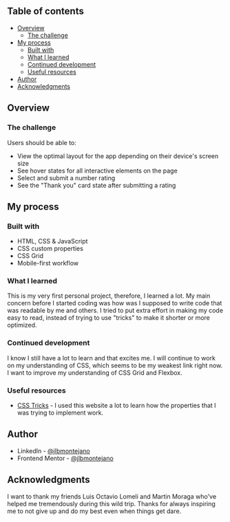 ## Table of contents

- [Overview](#overview)
  - [The challenge](#the-challenge)
- [My process](#my-process)
  - [Built with](#built-with)
  - [What I learned](#what-i-learned)
  - [Continued development](#continued-development)
  - [Useful resources](#useful-resources)
- [Author](#author)
- [Acknowledgments](#acknowledgments)

## Overview

### The challenge

Users should be able to:

- View the optimal layout for the app depending on their device's screen size
- See hover states for all interactive elements on the page
- Select and submit a number rating
- See the "Thank you" card state after submitting a rating

## My process

### Built with

- HTML, CSS & JavaScript
- CSS custom properties
- CSS Grid
- Mobile-first workflow

### What I learned

This is my very first personal project, therefore, I learned a lot. My main concern before I started coding was how was I supposed to write code that was readable by me and others. I tried to put extra effort in making my code easy to read, instead of trying to use "tricks" to make it shorter or more optimized.

### Continued development

I know I still have a lot to learn and that excites me. I will continue to work on my understanding of CSS, which seems to be my weakest link right now. I want to improve my understanding of CSS Grid and Flexbox.

### Useful resources

- [CSS Tricks](https://css-tricks.com/almanac/) - I used this website a lot to learn how the properties that I was trying to implement work.

## Author

- LinkedIn - [@jlbmontejano](https://www.linkedin.com/in/jlbmontejano/)
- Frontend Mentor - [@jlbmontejano](https://www.frontendmentor.io/profile/jlbmontejano)

## Acknowledgments

I want to thank my friends Luis Octavio Lomeli and Martin Moraga who've helped me tremendously during this wild trip. Thanks for always inspiring me to not give up and do my best even when things get dare.
